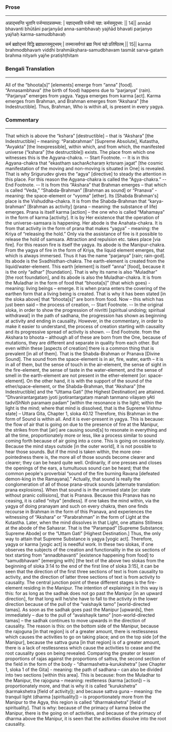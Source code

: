 ### Prose 
 --- 
अन्नाद्भवन्ति भूतानि पर्जन्यादन्नसम्भव: |
यज्ञाद्भवति पर्जन्यो यज्ञ: कर्मसमुद्भव: || 14||
annād bhavanti bhūtāni parjanyād anna-sambhavaḥ
yajñād bhavati parjanyo yajñaḥ karma-samudbhavaḥ

कर्म ब्रह्मोद्भवं विद्धि ब्रह्माक्षरसमुद्भवम् |
तस्मात्सर्वगतं ब्रह्म नित्यं यज्ञे प्रतिष्ठितम् || 15||
karma brahmodbhavaṁ viddhi brahmākṣhara-samudbhavam
tasmāt sarva-gataṁ brahma nityaṁ yajñe pratiṣhṭhitam

### Bengali Translation 
 --- 
All of the “bhoota[s]” [elements] emerge from “anna” [food]. “Annasambhava” (the birth of food) happens due to “parjanya” (rain). “Parjanya” emerges from yagya. Yagya emerges from karma [act]. Karma emerges from Brahman, and Brahman emerges from  “Akshara” [the Indestructible]. Thus, Brahman, Who is within all, is present in every yagya.

### Commentary 
 --- 
That which is above the “kshara” [destructible] – that is “Akshara” [the Indestructible] – meaning: “Parabrahman” [Supreme Absolute], Kutastha, “Avyakta” [the Inexpressible], within which, and from which, the manifested universe (“kshara” [the destructible]) exists. The place from which one witnesses this is the Agyana-chakra. -- Start Footnote. --  It is in this Agyana-chakra that “ekasthaṃ sacharAcharaṃ kṛtsnaṃ jagat” [the cosmic manifestation of the moving and non-moving is situated in One] is revealed. That is why Srigurudev gives the “agya” [directive] to steady the attention in this place. For this reason the Agyana-chakra is called the “Agya-chakra.” -- End Footnote. -- It is from this “Akshara” that Brahman emerges – that which is called “Veda,” “Shabda-Brahman” [Brahman as sound] or “Pranava” - meaning: the space-element or “vyoma” [ether]. Its [Shabda Brahman's] place is the Vishuddha-chakra. It is from the Shabda-Brahman that “karya-brahman” [Brahman as activity] (prana – meaning: the substance of life) emerges. Prana is itself karma [action] – the one who is called “Mahamaya” in the form of karma [activity]. It is by Her existence that the operation of the  universe-samsara is happening. Her abode is the Anahata-chakra. It is from that activity in the form of prana that makes “yagya” - meaning: the Kriya of “releasing the hold.” Only via the assistance of fire is it possible to release the hold of samsara. Attraction and repulsion etc. takes place [via fire]. For this reason fire is itself the yagya. Its abode is the Manipur-chakra. From the yagya of fire in the form of Kriya, the liquid element emerges, that which is always immersed. Thus it has the name “parjanya”  [rain; rain-god]. Its abode is the Svadhisthan-chakra. The earth-element is created from the liquid/water-element. This earth [element] is itself “anna” [food], because it is the only “adhar” [foundation]. That is why its name is also “Muladhar” [the root foundation], and its abode is also the Muladhar-chakra. It is from the Muladhar in the form of food that “bhoota[s]” (that which goes) - meaning: living beings – emerge. It is when prana enters the covering of the earthen form that a living being is created. That is why it has been stated [in the sloka above] that “bhoota[s]” are born from food. Now – this which has just been said – the process of creation, -- Start Footnote. -- In the original sloka, in order to show the progression of nivritti [spiritual undoing; spiritual withdrawal] in the path of sadhana, the progression has shown as beginning at activity and ending in causality. However, in the commentary, in order to make it easier to understand, the process of creation starting with causality and its progressive spread of activity is shown. -- End Footnote. from the Akshara to bhoota – although all of these are born from the One, because of mutations, they are different and separate in quality from each other. But even within these [aspects of creation] there is a common thing that is prevalent [in all of them]. That is the Shabda-Brahman or Pranava [Divine Sound]. The sound from the space-element is in air, fire, water, earth – it is in all of them, but the sense of touch in the air-element, the sense of sight in the fire-element, the sense of taste in the water-element, and the sense of smell in the earth-element are not present in the ether-element [or: space-element]. On the other hand, it is with the support of the sound of the ether/space-element, or the Shabda-Brahman, that “Akshara” [the Indestructible] and the “Uttama Gati” [the Highest Destination] are attained. “Dhvanirantargataṃ jyoti jyotirantargataṃ manah tanmano vilayaṃ yAti tadviShNoh paramaṃ padam” [within the resonance is the light; within the light is the mind; where that mind is dissolved, that is the Supreme Vishnu-state] – Uttara Gita, Chapter 1, sloka 40.12 Therefore, this Brahman in the form of Sound is within all. And it is ever-present in yagya. This is because: the flow of air that is going on due to the presence of fire at the Manipur, the strikes from that [air] are causing sound[s] to resonate in everything and all the time, proportionately more or less, like a process similar to sound coming forth because of air going into a cone. This is going on ceaselessly. Because the mind stays outside [in the outer world], it is not possible to hear those sounds. But if the mind is taken within, the more one-pointedness there is, the more all of those sounds become clearer and clearer; they can be heard quite well. Ordinarily, if one presses and closes the openings of the ears, a tumultuous sound can be heard; that the common people's proverbial “sound of the fire burning Ravana [defeated demon-king in the Ramayana].” Actually, that sound is really the conglomeration of all of those prana-struck sounds [alternate translation: prana explosions]. When that sound is in the unmixed state [or: state without pranic collisions], that is Pranava. Because this Pranava has no ceasing, it is called “nitya” [endless]. If one takes the mind within, via the yagya of doing pranayam and such on every chakra, then one finds recourse in Brahman in the form of this Pranava, and experiences the witnessing of “Akshara” or “Parabrahman” in the form of Light at the Kutastha. Later, when the mind dissolves in that Light, one attains Stillness at the abode of the Sahasrar. That is the “Parampad” [Supreme Substance; Supreme Abode] or the “Uttam Gati” [Highest Destination.] Thus, the only way to attain that Supreme Substance is yagya [yogic act]. Therefore, yagya or karma [yogic act] is needful work. In these two slokas, if one observes the subjects of the creation and functionality in the six sections of text starting from “annadbhavanti” [existence happening from food] to “samudbhavam” [emerging with] [the text of the above two slokas from the beginning of sloka 3:14 to the end of the first line of sloka 3:15], it can be seen that the direction of the first three sections of text is from causality to activity, and the direction of latter three sections of text is from activity to causality. The central junction point of these different stages is the fire-element residing in the Manipur. The intention of explaining it in this way is this: for as long as the sadhak does not go past the Manipur [in an upward direction], for that long will he/she have to fall to the activity in the lower direction because of the pull of the “vaishayik tamo” [world-directed tamas]. As soon as the sadhak goes past the Manipur [upwards], then immediately – due to the pull of “avaishayik tamo” [non-world-directed tamas] – the sadhak continues to move upwards in the direction of causality. The reason is this: on the bottom side of the Manipur, because the rajoguna [in that region] is of a greater amount, there is restlessness which causes the activities to go on taking place; and on the top side [of the Manipur], because the sattva guna [in that region] is of a greater amount, there is a lack of restlessness which cause the activities to cease and the root causality goes on being revealed. Comparing the greater or lesser proportions of rajas against the proportions of sattva, the second section of the field in the form of the body - “dharmashetra-kurukshetra” [see Chapter 1, sloka 1 of the Gita] - meaning: the path of sadhana – can also be divided into two sections [within this area]. This is because: from the Muladhar to the Manipur, the rajoguna – meaning: restleness (karma [action]) – is proportionately more, and that is why it is called “kurukshetra” (karmakshetra [field of activity]); and because sattva guna – meaning: the tranquil light (dharma [spirituality]) – is proportionately more from the Manipur to the Agya, this region is called “dharmakshetra” [field of spirituality]. That is why: because of the primacy of karma below the Manipur, there is the going on of activities, and because of the primacy of dharma above the Manipur, it is seen that the activities dissolve into the root causality.